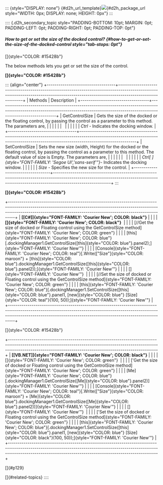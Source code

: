 ::: {style="DISPLAY: none"}
[](ms-xhelp:///?Id=d2h_url_template){#d2h_url_template}![](!package_url!){#d2h_package_url style="WIDTH: 0px; DISPLAY: none; HEIGHT: 0px"}
:::

:::: {.d2h_secondary_topic style="PADDING-BOTTOM: 10pt; MARGIN: 0pt; PADDING-LEFT: 0pt; PADDING-RIGHT: 0pt; PADDING-TOP: 0pt"}
##### How to get or set the size of the docked control? {#how-to-get-or-set-the-size-of-the-docked-control style="tab-stops: 0pt"}

[]{style="COLOR: #15428b"} 

The below methods lets you get or set the size of the control.

**[]{style="COLOR: #15428b"}** 

::: {align="center"}
+-----------------------------------+-----------------------------------------------------------------------------------------------------------------------------------------------------------------------------------------+
| Methods                           | Description                                                                                                                                                                             |
+-----------------------------------+-----------------------------------------------------------------------------------------------------------------------------------------------------------------------------------------+
| GetControlSize                    | Gets the size of the docked or the floating control, by passing the control as a parameter to this method. The parameters are,                                                          |
|                                   |                                                                                                                                                                                         |
|                                   |                                                                                                                                                                                         |
|                                   |                                                                                                                                                                                         |
|                                   | *Ctrl* - Indicates the docking window.                                                                                                                                                  |
+-----------------------------------+-----------------------------------------------------------------------------------------------------------------------------------------------------------------------------------------+
| SetControlSize                    | Sets the new size (width, Height) for the docked or the floating control, by passing the control as a parameter to this method. The default value of size is Empty. The parameters are, |
|                                   |                                                                                                                                                                                         |
|                                   |                                                                                                                                                                                         |
|                                   |                                                                                                                                                                                         |
|                                   | *Ctrl[ ]{style="FONT-FAMILY: 'Segoe UI','sans-serif'"}*- Indicates the docking window.                                                                                                  |
|                                   |                                                                                                                                                                                         |
|                                   | *Size* - Specifies the new size for the control.                                                                                                                                        |
+-----------------------------------+-----------------------------------------------------------------------------------------------------------------------------------------------------------------------------------------+
:::

**[]{style="COLOR: #15428b"}** 

+---------------------------------------------------------------------------------------------------------------------------------------------------------------------------------------------------------------------------------------------+
| **[\[C#\]]{style="FONT-FAMILY: 'Courier New'; COLOR: black"}**                                                                                                                                                                              |
|                                                                                                                                                                                                                                             |
| **[]{style="FONT-FAMILY: 'Courier New'; COLOR: black"}**                                                                                                                                                                                    |
|                                                                                                                                                                                                                                             |
| [//Get the size of docked or Floating control using the GetControlSize method]{style="FONT-FAMILY: 'Courier New'; COLOR: green"}                                                                                                            |
|                                                                                                                                                                                                                                             |
| [this]{style="FONT-FAMILY: 'Courier New'; COLOR: blue"}[.dockingManager1.GetControlSize([this]{style="COLOR: blue"}.panel2);]{style="FONT-FAMILY: 'Courier New'"}                                                                           |
|                                                                                                                                                                                                                                             |
| [Console]{style="FONT-FAMILY: 'Courier New'; COLOR: teal"}[.Write([\"Size\"]{style="COLOR: maroon"} + [this]{style="COLOR: blue"}.dockingManager1.GetControlSize([this]{style="COLOR: blue"}.panel2));]{style="FONT-FAMILY: 'Courier New'"} |
|                                                                                                                                                                                                                                             |
| []{style="FONT-FAMILY: 'Courier New'"}                                                                                                                                                                                                      |
|                                                                                                                                                                                                                                             |
| [//Set the size of docked or Floating control using the GetControlSize method]{style="FONT-FAMILY: 'Courier New'; COLOR: green"}                                                                                                            |
|                                                                                                                                                                                                                                             |
| [this]{style="FONT-FAMILY: 'Courier New'; COLOR: blue"}[.dockingManager1.SetControlSize([this]{style="COLOR: blue"}.panel1, [new]{style="COLOR: blue"} [Size]{style="COLOR: teal"}(100, 50));]{style="FONT-FAMILY: 'Courier New'"}          |
+---------------------------------------------------------------------------------------------------------------------------------------------------------------------------------------------------------------------------------------------+

[]{style="COLOR: #15428b"} 

+----------------------------------------------------------------------------------------------------------------------------------------------------------------------------------------------------------------------------------------+
| **[\[VB.NET\]]{style="FONT-FAMILY: 'Courier New'; COLOR: black"}**                                                                                                                                                                     |
|                                                                                                                                                                                                                                        |
| []{style="FONT-FAMILY: 'Courier New'; COLOR: green"}                                                                                                                                                                                   |
|                                                                                                                                                                                                                                        |
| [\'Get the size of docked or Floating control using the GetControlSize method]{style="FONT-FAMILY: 'Courier New'; COLOR: green"}                                                                                                       |
|                                                                                                                                                                                                                                        |
| [Me]{style="FONT-FAMILY: 'Courier New'; COLOR: blue"}[.dockingManager1.GetControlSize([Me]{style="COLOR: blue"}.panel2)]{style="FONT-FAMILY: 'Courier New'"}                                                                           |
|                                                                                                                                                                                                                                        |
| [Console]{style="FONT-FAMILY: 'Courier New'; COLOR: teal"}[.Write([\"Size\"]{style="COLOR: maroon"} + [Me]{style="COLOR: blue"}.dockingManager1.GetControlSize([Me]{style="COLOR: blue"}.panel2))]{style="FONT-FAMILY: 'Courier New'"} |
|                                                                                                                                                                                                                                        |
| []{style="FONT-FAMILY: 'Courier New'"}                                                                                                                                                                                                 |
|                                                                                                                                                                                                                                        |
| [\'Set the size of docked or Floating control using the GetControlSize method]{style="FONT-FAMILY: 'Courier New'; COLOR: green"}                                                                                                       |
|                                                                                                                                                                                                                                        |
| [this]{style="FONT-FAMILY: 'Courier New'; COLOR: blue"}[.dockingManager1.SetControlSize([this]{style="COLOR: blue"}.panel1, [new]{style="COLOR: blue"} [Size]{style="COLOR: black"}(100, 50));]{style="FONT-FAMILY: 'Courier New'"}    |
+----------------------------------------------------------------------------------------------------------------------------------------------------------------------------------------------------------------------------------------+

[]{#p129} 

[]{#related-topics}
::::
